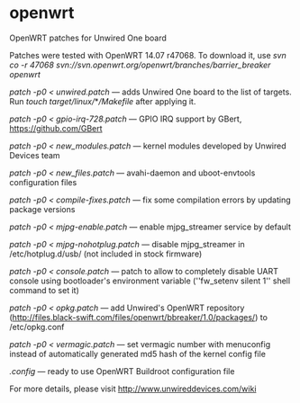 # openwrt
OpenWRT patches for Unwired One board

Patches were tested with OpenWRT 14.07 r47068. To download it, use *svn co -r 47068 svn://svn.openwrt.org/openwrt/branches/barrier_breaker openwrt*

*patch -p0 &lt; unwired.patch* — adds Unwired One board to the list of targets. Run *touch target/linux/***/Makefile* after applying it.

*patch -p0 &lt; gpio-irq-728.patch* — GPIO IRQ support by GBert, https://github.com/GBert

*patch -p0 &lt; new_modules.patch* — kernel modules developed by Unwired Devices team

*patch -p0 &lt; new_files.patch* — avahi-daemon and uboot-envtools configuration files

*patch -p0 &lt; compile-fixes.patch* — fix some compilation errors by updating package versions

*patch -p0 &lt; mjpg-enable.patch* — enable mjpg_streamer service by default

*patch -p0 &lt; mjpg-nohotplug.patch* — disable mjpg_streamer in /etc/hotplug.d/usb/ (not included in stock firmware)

*patch -p0 &lt; console.patch* — patch to allow to completely disable UART console using bootloader's environment variable (''fw_setenv silent 1'' shell command to set it)

*patch -p0 &lt; opkg.patch* — add Unwired's OpenWRT repository (http://files.black-swift.com/files/openwrt/bbreaker/1.0/packages/) to /etc/opkg.conf

*patch -p0 &lt; vermagic.patch* — set vermagic number with menuconfig instead of automatically generated md5 hash of the kernel config file

*.config* — ready to use OpenWRT Buildroot configuration file

For more details, please visit http://www.unwireddevices.com/wiki
